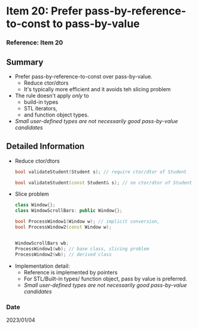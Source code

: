 # Item 20: Prefer pass-by-reference-to-const to pass-by-value

### Reference: Item 20

## Summary
- Prefer pass-by-reference-to-const over pass-by-value.
    - Reduce ctor/dtors
    - It's typically more efficient and it avoids teh slicing problem
- The rule doesn't apply *only* to 
    - build-in types 
    - STL iterators,
    - and function object types.
- *Small user-defined types are not necessarily good
pass-by-value candidates*

## Detailed Information
- Reduce ctor/dtors
    ~~~c++    
    bool validateStudent(Student s); // require ctor/dtor of Student

    bool validateStudent(const Student& s); // no ctor/dtor of Student
    ~~~
- Slice problem
    ~~~c++
    class Window{};
    class WindowScrollBars: public Window{};

    bool ProcessWindow1(Window w); // implicit conversion,
    bool ProcessWindow2(const Window w);


    WindowScrollBars wb;
    ProcessWindow1(wb); // base class, slicing problem
    ProcessWindow2(wb); // derived class
    ~~~
- Implementation detail:
    - Reference is implemented by pointers
    - For STL/Built-in types/ function object, pass by value is preferred.
    - *Small user-defined types are not necessarily good
pass-by-value candidates*

### Date
2023/01/04
